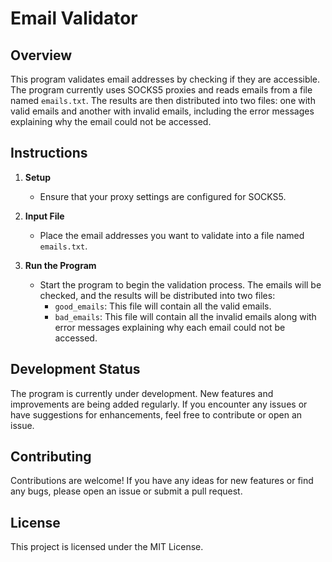 # Email Validator

## Overview
This program validates email addresses by checking if they are accessible. The program currently uses SOCKS5 proxies and reads emails from a file named `emails.txt`. The results are then distributed into two files: one with valid emails and another with invalid emails, including the error messages explaining why the email could not be accessed.

## Instructions

1. **Setup**
    - Ensure that your proxy settings are configured for SOCKS5.

2. **Input File**
    - Place the email addresses you want to validate into a file named `emails.txt`.

3. **Run the Program**
    - Start the program to begin the validation process. The emails will be checked, and the results will be distributed into two files:
        - `good_emails`: This file will contain all the valid emails.
        - `bad_emails`: This file will contain all the invalid emails along with error messages explaining why each email could not be accessed.

## Development Status
The program is currently under development. New features and improvements are being added regularly. If you encounter any issues or have suggestions for enhancements, feel free to contribute or open an issue.

## Contributing
Contributions are welcome! If you have any ideas for new features or find any bugs, please open an issue or submit a pull request.

## License
This project is licensed under the MIT License.
